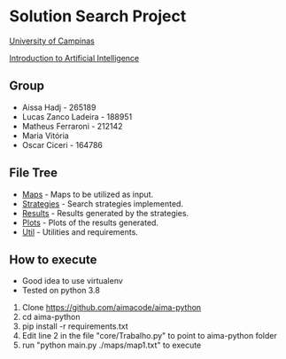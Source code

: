 # Solution Search Project
[University of Campinas](https://www.unicamp.br/unicamp/)

[Introduction to Artificial Intelligence](https://www.dac.unicamp.br/portal/caderno-de-horarios/2020/1/S/P/IC/MO416)

## Group

* Aissa Hadj - 265189
* Lucas Zanco Ladeira - 188951
* Matheus Ferraroni - 212142
* Maria Vitória
* Oscar Ciceri - 164786

## File Tree

* [Maps](http://pudim.com.br/) - Maps to be utilized as input.
* [Strategies](http://pudim.com.br/) - Search strategies implemented.
* [Results](http://pudim.com.br/) - Results generated by the strategies.
* [Plots](http://pudim.com.br/) - Plots of the results generated.
* [Util](http://pudim.com.br/) - Utilities and requirements.



## How to execute

* Good idea to use virtualenv
* Tested on python 3.8

1. Clone https://github.com/aimacode/aima-python
2. cd aima-python
3. pip install -r requirements.txt
4. Edit line 2 in the file "core/Trabalho.py" to point to aima-python folder
5. run "python main.py ./maps/map1.txt" to execute